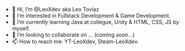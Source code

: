 - 👋 Hi, I’m @LeoXdev aka Leo Tovíaz
- 👀 I’m interested in Fullstack Development & Game Development.
- 🌱 I’m currently learning Java at collegue, Unity & HTML, CSS, JS by myself.
- 💞️ I’m looking to collaborate on ... (coming soon...)
- 📫 How to reach me: YT-LeoXdev, Steam-LeoXdev.

<!---
LeoXdev/LeoXdev is a ✨ special ✨ repository because its `README.md` (this file) appears on your GitHub profile.
You can click the Preview link to take a look at your changes.
--->
